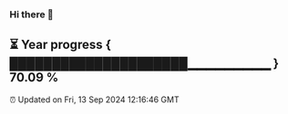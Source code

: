 ### Hi there 👋
⏳ Year progress { █████████████████████▁▁▁▁▁▁▁▁▁ } 70.09 %
---
⏰ Updated on Fri, 13 Sep 2024 12:16:46 GMT

